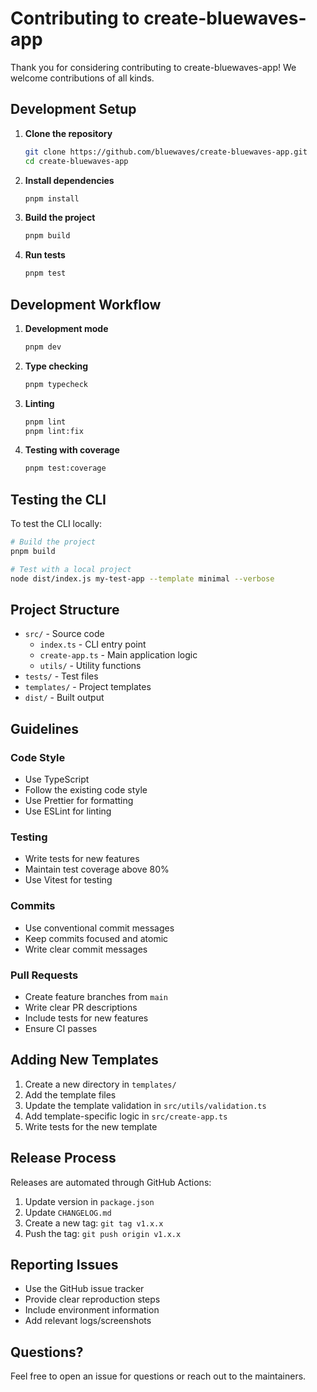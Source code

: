 # Contributing to create-bluewaves-app

Thank you for considering contributing to create-bluewaves-app! We welcome contributions of all kinds.

## Development Setup

1. **Clone the repository**

   ```bash
   git clone https://github.com/bluewaves/create-bluewaves-app.git
   cd create-bluewaves-app
   ```

2. **Install dependencies**

   ```bash
   pnpm install
   ```

3. **Build the project**

   ```bash
   pnpm build
   ```

4. **Run tests**
   ```bash
   pnpm test
   ```

## Development Workflow

1. **Development mode**

   ```bash
   pnpm dev
   ```

2. **Type checking**

   ```bash
   pnpm typecheck
   ```

3. **Linting**

   ```bash
   pnpm lint
   pnpm lint:fix
   ```

4. **Testing with coverage**
   ```bash
   pnpm test:coverage
   ```

## Testing the CLI

To test the CLI locally:

```bash
# Build the project
pnpm build

# Test with a local project
node dist/index.js my-test-app --template minimal --verbose
```

## Project Structure

- `src/` - Source code
  - `index.ts` - CLI entry point
  - `create-app.ts` - Main application logic
  - `utils/` - Utility functions
- `tests/` - Test files
- `templates/` - Project templates
- `dist/` - Built output

## Guidelines

### Code Style

- Use TypeScript
- Follow the existing code style
- Use Prettier for formatting
- Use ESLint for linting

### Testing

- Write tests for new features
- Maintain test coverage above 80%
- Use Vitest for testing

### Commits

- Use conventional commit messages
- Keep commits focused and atomic
- Write clear commit messages

### Pull Requests

- Create feature branches from `main`
- Write clear PR descriptions
- Include tests for new features
- Ensure CI passes

## Adding New Templates

1. Create a new directory in `templates/`
2. Add the template files
3. Update the template validation in `src/utils/validation.ts`
4. Add template-specific logic in `src/create-app.ts`
5. Write tests for the new template

## Release Process

Releases are automated through GitHub Actions:

1. Update version in `package.json`
2. Update `CHANGELOG.md`
3. Create a new tag: `git tag v1.x.x`
4. Push the tag: `git push origin v1.x.x`

## Reporting Issues

- Use the GitHub issue tracker
- Provide clear reproduction steps
- Include environment information
- Add relevant logs/screenshots

## Questions?

Feel free to open an issue for questions or reach out to the maintainers.
